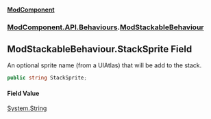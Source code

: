 #### [ModComponent](index.md 'index')
### [ModComponent.API.Behaviours](index.md#ModComponent.API.Behaviours 'ModComponent.API.Behaviours').[ModStackableBehaviour](ModStackableBehaviour.md 'ModComponent.API.Behaviours.ModStackableBehaviour')

## ModStackableBehaviour.StackSprite Field

An optional sprite name (from a UIAtlas) that will be add to the stack.

```csharp
public string StackSprite;
```

#### Field Value
[System.String](https://docs.microsoft.com/en-us/dotnet/api/System.String 'System.String')